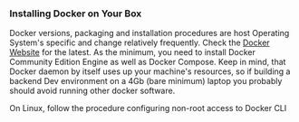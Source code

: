 ### Installing Docker on Your Box 

Docker versions, packaging and installation procedures are host Operating System's specific and change relatively frequently. Check the [Docker Website](docker.com) for the latest. As the minimum, you need to install Docker Community Edition Engine as well as Docker Compose. Keep in mind, that Docker daemon by itself uses up your machine's resources, so if building a backend Dev environment on a 4Gb (bare minimum) laptop you probably should avoid running other docker software. 

On Linux, follow the procedure configuring non-root access to Docker CLI

  